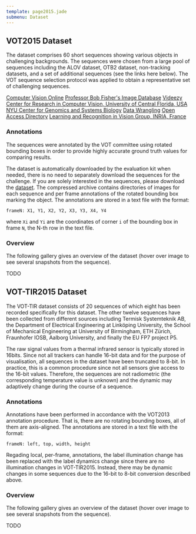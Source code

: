 ```yaml
---
template: page2015.jade
submenu: Dataset
---
```


## VOT2015 Dataset

The dataset comprises 60 short sequences showing various objects in challenging backgrounds. The sequences were chosen from a large pool of sequences including the ALOV dataset, OTB2 dataset, non-tracking datasets, and a set of additional sequences (see the links here below). The VOT sequence selection protocol was applied to obtain a representative set of challenging sequences.

[Computer Vision Online](http://www.computervisiononline.com/datasets)
[Professor Bob Fisher's Image Database](http://homepages.inf.ed.ac.uk/rbf/CVonline/Imagedbase.htm)
[Videezy](http://www.videezy.com/)
[Center for Research in Computer Vision, University of Central Florida, USA](http://crcv.ucf.edu/data/)
[NYU Center for Genomics and Systems Biology](http://celltracking.bio.nyu.edu/)
[Data Wrangling](http://www.datawrangling.com/some-datasets-available-on-the-web/)
[Open Access Directory](http://oad.simmons.edu/oadwiki/Data_repositories)
[Learning and Recognition in Vision Group, INRIA, France](http://lear.inrialpes.fr/data)


### Annotations

The sequences were annotated by the VOT committee using rotated bounding boxes in order to provide highly accurate ground truth values for comparing results.

The dataset is automatically downloaded by the evaluation kit when needed, there is no need to separately download the sequences for the challenge. If you are solely interested in the sequences, please download the [dataset](http://box.vicos.si/vot/vot2015.zip). The compressed archive contains directories of images for each sequence and per frame annotations of the rotated bounding box marking the object. The annotations are stored in a text file with the format:

	frameN: X1, Y1, X2, Y2, X3, Y3, X4, Y4
	
where `Xi` and `Yi` are the coordinates of corner `i` of the bounding box in frame `N`, the N-th row in the text file.

### Overview

The following gallery gives an overview of the dataset (hover over image to see several snapshots from the sequence).

TODO

## VOT-TIR2015 Dataset

The VOT-TIR dataset consists of 20 sequences of which eight has been recorded specifically for this dataset. The other twelve sequences have been collected from different sources including Termisk Systemteknik AB, the Department of Electrical Engineering at Link&ouml;ping University, the School of Mechanical Engineering at University of Birmingham, ETH Z&uuml;rich, Fraunhofer IOSB, Aalborg University, and finally the EU FP7 project P5.

The raw signal values from a thermal infrared sensor is typically stored in 16bits. Since not all trackers can handle 16-bit data and for the purpose of visualisation, all sequences in the dataset have been truncated to 8-bit. In practice, this is a common procedure since not all sensors give access to the 16-bit values. Therefore, the sequences are not radiometric (the corresponding temperature value is unknown) and the dynamic may adaptively change during the course of a sequence.

### Annotations

Annotations have been performed in accordance with the VOT2013 annotation procedure. That is, there are no rotating bounding boxes, all of them are axis-aligned. The annotations are stored in a text file with the format:

	frameN: left, top, width, height

Regading local, per-frame, annotations, the label illumination change has been replaced with the label dynamics change since there are no illumination changes in VOT-TIR2015. Instead, there may be dynamic changes in some sequences due to the 16-bit to 8-bit conversion described above.

### Overview

The following gallery gives an overview of the dataset (hover over image to see several snapshots from the sequence).

TODO

